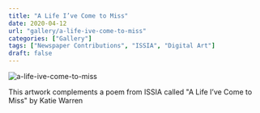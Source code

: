 ```yaml
---
title: "A Life I’ve Come to Miss"
date: 2020-04-12
url: "gallery/a-life-ive-come-to-miss"
categories: ["Gallery"]
tags: ["Newspaper Contributions", "ISSIA", "Digital Art"]
draft: false
---
```


![a-life-ive-come-to-miss](/images/post/2020/ISSIA/a-life-ive-come-to-miss.png)

This artwork complements a poem from ISSIA called "A Life I’ve Come to Miss" by Katie Warren

